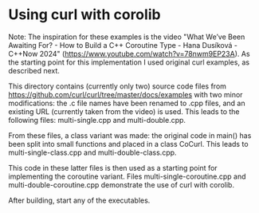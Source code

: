 # Using curl with corolib

Note: The inspiration for these examples is the video 
"What We’ve Been Awaiting For? - How to Build a C++ Coroutine Type - Hana Dusíková - C++Now 2024"
(https://www.youtube.com/watch?v=78nwm9EP23A).
As the starting point for this implementation I used original curl examples, as described next.

This directory contains (currently only two) source code files 
from https://github.com/curl/curl/tree/master/docs/examples with two minor modifications:
the .c file names have been renamed to .cpp files, and an existing URL (currently taken from the video) is used.
This leads to the following files: multi-single.cpp and multi-double.cpp.

From these files, a class variant was made: 
the original code in main() has been split into small functions and placed in a class CoCurl.
This leads to multi-single-class.cpp and multi-double-class.cpp.

This code in these latter files is then used as a starting point for implementing the coroutine variant.
Files multi-single-coroutine.cpp and multi-double-coroutine.cpp demonstrate the use of curl with corolib.

After building, start any of the executables.
